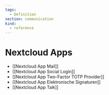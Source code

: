 ```yaml
---
tags:
  - Definition
section: communication
kind:
  - reference
---
```


# Nextcloud Apps

- [[Nextcloud App Mail]]
- [[Nextcloud App Social Login]]
- [[Nextcloud App Two-Factor TOTP Provider]]
- [[Nextcloud App Elektronische Signaturen]]
- [[Nextcloud App Talk]]
